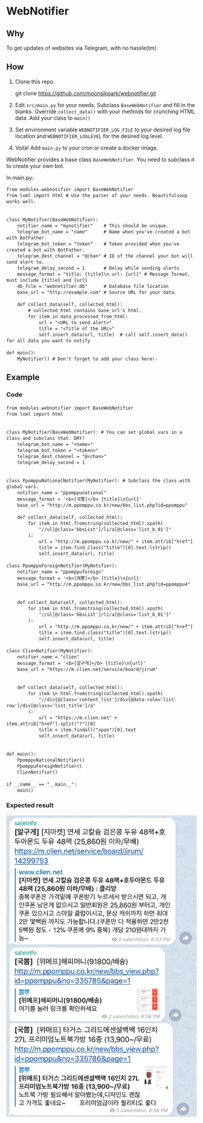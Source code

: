 # WebNotifier

## Why

To get updates of websites via Telegram, with no hassle(tm)

## How

1. Clone this repo.

    git clone https://github.com/moonsikpark/webnotifier.git

2. Edit `src/main.py` for your needs. Subclass `BaseWebNotifier` and fill in the blanks. Override `collect_data()` with your methods for crunching HTML data. Add your class to `main()`

3. Set environment variable `WEBNOTIFIER_LOG_FILE` to your desired log file location and  `WEBNOTIFIER_LOGLEVEL` for the desired log level.

4. Voilà! Add `main.py` to your cron or create a docker image.

WebNotifier provides a base class `BaseWebNotifier`. You need to subclass it to create your own bot.

In main.py:

    from modules.webnotifier import BaseWebNotifier
    from lxml import html # Use the parser of your needs. Beautifulsoup works well.


    class MyNotifier(BaseWebNotifier):
        notifier_name = "mynotifier"    # This should be unique.
        telegram_bot_name = "name"      # Name when you've created a bot with BotFather.
        telegram_bot_token = "token"    # Token provided when you've created a bot with BotFather.
        telegram_dest_channel = "@chan" # ID of the channel your bot will send alert to.
        telegram_delay_second = 1       # Delay while sending alerts
        message_format = "title: {title}\n url: {url}" # Message format, must include {title} and {url}
        db_file = "webnotifier.db"      # Database file location
        base_url = "http://example.com" # Source URL for your data.

        def collect_data(self, collected_html):
            # collected_html contains base_url's html.
            for item in data_processed_from_html:
                url = "<URL to send alert>"
                title = "<Title of the URL>"
                self.insert_data(url, title)  # call self.insert_data() for all data you want to notify

    def main():
        MyNotifier() # Don't forget to add your class here!-

## Example

### Code
                
    from modules.webnotifier import BaseWebNotifier
    from lxml import html


    class MyNotifier(BaseWebNotifier): # You can set global vars in a class and subclass that. DRY!
        telegram_bot_name = "<name>"
        telegram_bot_token = "<token>"
        telegram_dest_channel = "@<chan>"
        telegram_delay_second = 1


    class PpomppuNationalNotifier(MyNotifier): # Subclass the class with global vars.
        notifier_name = "ppomppunational"
        message_format = '<b>[국뽐]</b> {title}\n{url}'
        base_url = "http://m.ppomppu.co.kr/new/bbs_list.php?id=ppomppu"

        def collect_data(self, collected_html):
            for item in html.fromstring(collected_html).xpath(
                "//ul[@class='bbsList']/li/a[@class='list_b_01']"
            ):
                url = "http://m.ppomppu.co.kr/new/" + item.attrib["href"]
                title = item.find_class("title")[0].text.lstrip()
                self.insert_data(url, title)

    class PpomppuForeignNotifier(MyNotifier):
        notifier_name = "ppomppuforeign"
        message_format = '<b>[해뽐]</b> {title}\n{url}'
        base_url = "http://m.ppomppu.co.kr/new/bbs_list.php?id=ppomppu4"
        

        def collect_data(self, collected_html):
            for item in html.fromstring(collected_html).xpath(
                "//ul[@class='bbsList']/li/a[@class='list_b_01']"
            ):
                url = "http://m.ppomppu.co.kr/new/" + item.attrib["href"]
                title = item.find_class("title")[0].text.lstrip()
                self.insert_data(url, title)

    class ClienNotifier(MyNotifier):
        notifier_name = "clien"
        message_format = '<b>[알구게]</b> {title}\n{url}'
        base_url = "https://m.clien.net/service/board/jirum"
        

        def collect_data(self, collected_html):
            for item in html.fromstring(collected_html).xpath(
                "//div[@class='content_list']/div[@data-role='list-row']/div[@class='list_title']/a"
            ):
                url = "https://m.clien.net" + item.attrib["href"].split("?")[0]
                title = item.findall("span")[0].text
                self.insert_data(url, title)


    def main():
        PpomppuNationalNotifier()
        PpomppuForeignNotifier()
        ClienNotifier()

    if __name__ == "__main__":
        main()

### Expected result
![result](doc/result.jpg?raw=true)
